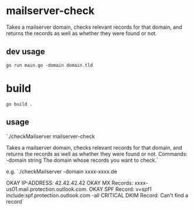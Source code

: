 # mailserver-check

Takes a mailserver domain, checks relevant records for that domain, and returns the records as well
as whether they were found or not.


## dev usage
`go run main.go -domain domain.tld`

# build
`go build .`

## usage 
`./checkMailserver
mailserver-check

Takes a mailserver domain, checks relevant records for that domain, and returns the records as well
as whether they were found or not.
Commands:  -domain string
    	The domain whose records you want to check.`

e.g.
`./checkMailserver -domain xxxx-xxxx.de

   OKAY  IP-ADDRESS: 42.42.42.42
   OKAY  MX Records: xxxx-us01.mail.protection.outlook.com.
   OKAY  SPF Record: v=spf1 include:spf.protection.outlook.com -all
   CRITICAL  DKIM Record: Can't find a record`


